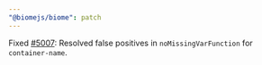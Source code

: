 ```yaml
---
"@biomejs/biome": patch
---
```


Fixed [#5007](https://github.com/biomejs/biome/issues/5007): Resolved false positives in `noMissingVarFunction` for `container-name`.
